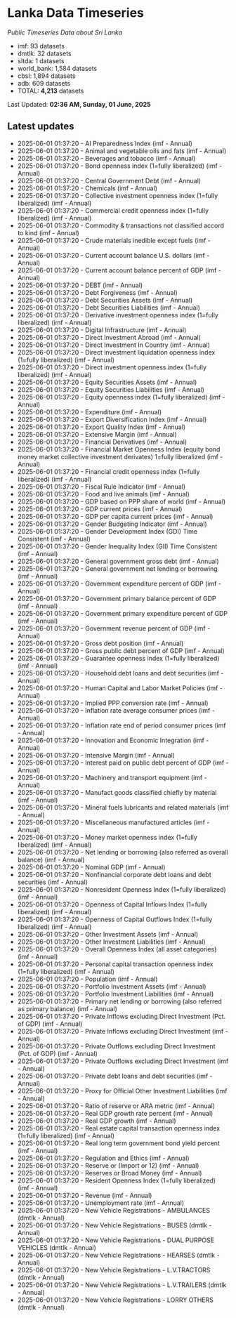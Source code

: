 # Lanka Data Timeseries
*Public Timeseries Data about Sri Lanka*

* imf: 93 datasets
* dmtlk: 32 datasets
* sltda: 1 datasets
* world_bank: 1,584 datasets
* cbsl: 1,894 datasets
* adb: 609 datasets
* TOTAL: **4,213** datasets

Last Updated: **02:36 AM, Sunday, 01 June, 2025**

## Latest updates

* 2025-06-01 01:37:20 - AI Preparedness Index (imf - Annual)
* 2025-06-01 01:37:20 - Animal and vegetable oils and fats (imf - Annual)
* 2025-06-01 01:37:20 - Beverages and tobacco (imf - Annual)
* 2025-06-01 01:37:20 - Bond openness index (1=fully liberalized) (imf - Annual)
* 2025-06-01 01:37:20 - Central Government Debt (imf - Annual)
* 2025-06-01 01:37:20 - Chemicals (imf - Annual)
* 2025-06-01 01:37:20 - Collective investment openness index (1=fully liberalized) (imf - Annual)
* 2025-06-01 01:37:20 - Commercial credit openness index (1=fully liberalized) (imf - Annual)
* 2025-06-01 01:37:20 - Commodity & transactions not classified accord to kind (imf - Annual)
* 2025-06-01 01:37:20 - Crude materials inedible except fuels (imf - Annual)
* 2025-06-01 01:37:20 - Current account balance U.S. dollars (imf - Annual)
* 2025-06-01 01:37:20 - Current account balance percent of GDP (imf - Annual)
* 2025-06-01 01:37:20 - DEBT (imf - Annual)
* 2025-06-01 01:37:20 - Debt Forgiveness (imf - Annual)
* 2025-06-01 01:37:20 - Debt Securities Assets (imf - Annual)
* 2025-06-01 01:37:20 - Debt Securities Liabilities (imf - Annual)
* 2025-06-01 01:37:20 - Derivative investment openness index (1=fully liberalized) (imf - Annual)
* 2025-06-01 01:37:20 - Digital Infrastructure (imf - Annual)
* 2025-06-01 01:37:20 - Direct Investment Abroad (imf - Annual)
* 2025-06-01 01:37:20 - Direct Investment In Country (imf - Annual)
* 2025-06-01 01:37:20 - Direct investment liquidation openness index (1=fully liberalized) (imf - Annual)
* 2025-06-01 01:37:20 - Direct investment openness index (1=fully liberalized) (imf - Annual)
* 2025-06-01 01:37:20 - Equity Securities Assets (imf - Annual)
* 2025-06-01 01:37:20 - Equity Securities Liabilities (imf - Annual)
* 2025-06-01 01:37:20 - Equity openness index (1=fully liberalized) (imf - Annual)
* 2025-06-01 01:37:20 - Expenditure (imf - Annual)
* 2025-06-01 01:37:20 - Export Diversification Index (imf - Annual)
* 2025-06-01 01:37:20 - Export Quality Index (imf - Annual)
* 2025-06-01 01:37:20 - Extensive Margin (imf - Annual)
* 2025-06-01 01:37:20 - Financial Derivatives (imf - Annual)
* 2025-06-01 01:37:20 - Financial Market Openness Index (equity bond money market collective investment derivates) 1=fully liberalized (imf - Annual)
* 2025-06-01 01:37:20 - Financial credit openness index (1=fully liberalized) (imf - Annual)
* 2025-06-01 01:37:20 - Fiscal Rule Indicator (imf - Annual)
* 2025-06-01 01:37:20 - Food and live animals (imf - Annual)
* 2025-06-01 01:37:20 - GDP based on PPP share of world (imf - Annual)
* 2025-06-01 01:37:20 - GDP current prices (imf - Annual)
* 2025-06-01 01:37:20 - GDP per capita current prices (imf - Annual)
* 2025-06-01 01:37:20 - Gender Budgeting Indicator (imf - Annual)
* 2025-06-01 01:37:20 - Gender Development Index (GDI) Time Consistent (imf - Annual)
* 2025-06-01 01:37:20 - Gender Inequality Index (GII) Time Consistent (imf - Annual)
* 2025-06-01 01:37:20 - General government gross debt (imf - Annual)
* 2025-06-01 01:37:20 - General government net lending or borrowing (imf - Annual)
* 2025-06-01 01:37:20 - Government expenditure percent of GDP (imf - Annual)
* 2025-06-01 01:37:20 - Government primary balance percent of GDP (imf - Annual)
* 2025-06-01 01:37:20 - Government primary expenditure percent of GDP (imf - Annual)
* 2025-06-01 01:37:20 - Government revenue percent of GDP (imf - Annual)
* 2025-06-01 01:37:20 - Gross debt position (imf - Annual)
* 2025-06-01 01:37:20 - Gross public debt percent of GDP (imf - Annual)
* 2025-06-01 01:37:20 - Guarantee openness index (1=fully liberalized) (imf - Annual)
* 2025-06-01 01:37:20 - Household debt loans and debt securities (imf - Annual)
* 2025-06-01 01:37:20 - Human Capital and Labor Market Policies (imf - Annual)
* 2025-06-01 01:37:20 - Implied PPP conversion rate (imf - Annual)
* 2025-06-01 01:37:20 - Inflation rate average consumer prices (imf - Annual)
* 2025-06-01 01:37:20 - Inflation rate end of period consumer prices (imf - Annual)
* 2025-06-01 01:37:20 - Innovation and Economic Integration (imf - Annual)
* 2025-06-01 01:37:20 - Intensive Margin (imf - Annual)
* 2025-06-01 01:37:20 - Interest paid on public debt percent of GDP (imf - Annual)
* 2025-06-01 01:37:20 - Machinery and transport equipment (imf - Annual)
* 2025-06-01 01:37:20 - Manufact goods classified chiefly by material (imf - Annual)
* 2025-06-01 01:37:20 - Mineral fuels lubricants and related materials (imf - Annual)
* 2025-06-01 01:37:20 - Miscellaneous manufactured articles (imf - Annual)
* 2025-06-01 01:37:20 - Money market openness index (1=fully liberalized) (imf - Annual)
* 2025-06-01 01:37:20 - Net lending or borrowing (also referred as overall balance) (imf - Annual)
* 2025-06-01 01:37:20 - Nominal GDP (imf - Annual)
* 2025-06-01 01:37:20 - Nonfinancial corporate debt loans and debt securities (imf - Annual)
* 2025-06-01 01:37:20 - Nonresident Openness Index (1=fully liberalized) (imf - Annual)
* 2025-06-01 01:37:20 - Openness of Capital Inflows Index (1=fully liberalized) (imf - Annual)
* 2025-06-01 01:37:20 - Openness of Capital Outflows Index (1=fully liberalized) (imf - Annual)
* 2025-06-01 01:37:20 - Other Investment Assets (imf - Annual)
* 2025-06-01 01:37:20 - Other Investment Liabilities (imf - Annual)
* 2025-06-01 01:37:20 - Overall Openness Index (all asset categories) (imf - Annual)
* 2025-06-01 01:37:20 - Personal capital transaction openness index (1=fully liberalized) (imf - Annual)
* 2025-06-01 01:37:20 - Population (imf - Annual)
* 2025-06-01 01:37:20 - Portfolio Investment Assets (imf - Annual)
* 2025-06-01 01:37:20 - Portfolio Investment Liabilities (imf - Annual)
* 2025-06-01 01:37:20 - Primary net lending or borrowing (also referred as primary balance) (imf - Annual)
* 2025-06-01 01:37:20 - Private Inflows excluding Direct Investment (Pct. of GDP) (imf - Annual)
* 2025-06-01 01:37:20 - Private Inflows excluding Direct Investment (imf - Annual)
* 2025-06-01 01:37:20 - Private Outflows excluding Direct Investment (Pct. of GDP) (imf - Annual)
* 2025-06-01 01:37:20 - Private Outflows excluding Direct Investment (imf - Annual)
* 2025-06-01 01:37:20 - Private debt loans and debt securities (imf - Annual)
* 2025-06-01 01:37:20 - Proxy for Official Other Investment Liabilities (imf - Annual)
* 2025-06-01 01:37:20 - Ratio of reserve or ARA metric (imf - Annual)
* 2025-06-01 01:37:20 - Real GDP growth rate percent (imf - Annual)
* 2025-06-01 01:37:20 - Real GDP growth (imf - Annual)
* 2025-06-01 01:37:20 - Real estate capital transaction openness index (1=fully liberalized) (imf - Annual)
* 2025-06-01 01:37:20 - Real long term government bond yield percent (imf - Annual)
* 2025-06-01 01:37:20 - Regulation and Ethics (imf - Annual)
* 2025-06-01 01:37:20 - Reserve or (Import or 12) (imf - Annual)
* 2025-06-01 01:37:20 - Reserves or Broad Money (imf - Annual)
* 2025-06-01 01:37:20 - Resident Openness Index (1=fully liberalized) (imf - Annual)
* 2025-06-01 01:37:20 - Revenue (imf - Annual)
* 2025-06-01 01:37:20 - Unemployment rate (imf - Annual)
* 2025-06-01 01:37:20 - New Vehicle Registrations - AMBULANCES (dmtlk - Annual)
* 2025-06-01 01:37:20 - New Vehicle Registrations - BUSES (dmtlk - Annual)
* 2025-06-01 01:37:20 - New Vehicle Registrations - DUAL PURPOSE VEHICLES (dmtlk - Annual)
* 2025-06-01 01:37:20 - New Vehicle Registrations - HEARSES (dmtlk - Annual)
* 2025-06-01 01:37:20 - New Vehicle Registrations - L.V.TRACTORS (dmtlk - Annual)
* 2025-06-01 01:37:20 - New Vehicle Registrations - L.V.TRAILERS (dmtlk - Annual)
* 2025-06-01 01:37:20 - New Vehicle Registrations - LORRY OTHERS (dmtlk - Annual)